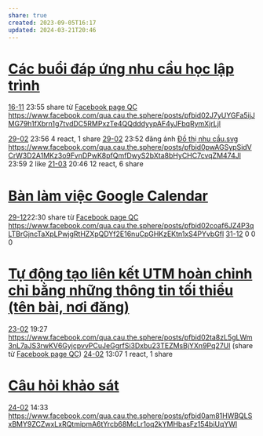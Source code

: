```yaml
---
share: true
created: 2023-09-05T16:17
updated: 2024-03-21T20:46
---
```

# [Các buổi đáp ứng nhu cầu học lập trình](../../../C%C3%A1c%20bu%E1%BB%95i%20%C4%91%C3%A1p%20%E1%BB%A9ng%20nhu%20c%E1%BA%A7u%20h%E1%BB%8Dc%20c%C3%A1ch%20s%E1%BB%AD%20d%E1%BB%A5ng%20c%C3%B4ng%20c%E1%BB%A5%20v%C3%A0%20t%C6%B0%20duy%20l%E1%BA%ADp%20tr%C3%ACnh%20cho%20nhu%20c%E1%BA%A7u%20c%C3%B4ng%20vi%E1%BB%87c/4%20Th%C3%A0nh%20ph%E1%BA%A9m/Truy%E1%BB%81n%20th%C3%B4ng/C%C3%A1c%20bu%E1%BB%95i%20%C4%91%C3%A1p%20%E1%BB%A9ng%20nhu%20c%E1%BA%A7u%20h%E1%BB%8Dc%20l%E1%BA%ADp%20tr%C3%ACnh.md)
[16-11](16-11.md) 23:55 share từ [Facebook page QC](./Facebook%20page%20QC.md) https://www.facebook.com/qua.cau.the.sphere/posts/pfbid02J7yUYGFa5ijJMG79h1fXbrn1g7tvdDC5RMPxzTe4QQdddyypAF4yJFbqRymXjrLjl

[29-02](29-02.md) 23:56 4 react, 1 share
[29-02](29-02.md) 23:52 đăng ảnh [Đồ thị nhu cầu.svg](%C4%90%E1%BB%93%20th%E1%BB%8B%20nhu%20c%E1%BA%A7u.svg) https://www.facebook.com/qua.cau.the.sphere/posts/pfbid0pwAGSypSidVCrW3D2A1MKz3o9FvnDPwK8pfQmfDwyS2bXta8bHyCHC7cvqZM474Jl
23:59 2 like
[21-03](21-03.md) 20:46 12 react, 6 share

#  [Bàn làm việc Google Calendar](../../../C%C3%A1c%20bu%E1%BB%95i%20%C4%91%C3%A1p%20%E1%BB%A9ng%20nhu%20c%E1%BA%A7u%20h%E1%BB%8Dc%20c%C3%A1ch%20s%E1%BB%AD%20d%E1%BB%A5ng%20c%C3%B4ng%20c%E1%BB%A5%20v%C3%A0%20t%C6%B0%20duy%20l%E1%BA%ADp%20tr%C3%ACnh%20cho%20nhu%20c%E1%BA%A7u%20c%C3%B4ng%20vi%E1%BB%87c/4%20Th%C3%A0nh%20ph%E1%BA%A9m/Truy%E1%BB%81n%20th%C3%B4ng/B%C3%A0n%20l%C3%A0m%20vi%E1%BB%87c%20Google%20Calendar.md)
[29-12](29-12.md)22:30 share từ [Facebook page QC](./Facebook%20page%20QC.md) https://www.facebook.com/qua.cau.the.sphere/posts/pfbid02coaf6JZ4P3qLTBrGjncTaXpLPwjgRtHZXpQDYf2E16nuCpGHKzEKtn1xS4PYvbGfl
[31-12](31-12.md)
0 0 0 
 
# [Tự động tạo liên kết UTM hoàn chỉnh chỉ bằng những thông tin tối thiểu (tên bài, nơi đăng)](../../../C%C3%A1c%20bu%E1%BB%95i%20%C4%91%C3%A1p%20%E1%BB%A9ng%20nhu%20c%E1%BA%A7u%20h%E1%BB%8Dc%20c%C3%A1ch%20s%E1%BB%AD%20d%E1%BB%A5ng%20c%C3%B4ng%20c%E1%BB%A5%20v%C3%A0%20t%C6%B0%20duy%20l%E1%BA%ADp%20tr%C3%ACnh%20cho%20nhu%20c%E1%BA%A7u%20c%C3%B4ng%20vi%E1%BB%87c/4%20Th%C3%A0nh%20ph%E1%BA%A9m/Truy%E1%BB%81n%20th%C3%B4ng/T%E1%BB%B1%20%C4%91%E1%BB%99ng%20t%E1%BA%A1o%20li%C3%AAn%20k%E1%BA%BFt%20UTM%20ho%C3%A0n%20ch%E1%BB%89nh%20ch%E1%BB%89%20b%E1%BA%B1ng%20nh%E1%BB%AFng%20th%C3%B4ng%20tin%20t%E1%BB%91i%20thi%E1%BB%83u%20(t%C3%AAn%20b%C3%A0i,%20n%C6%A1i%20%C4%91%C4%83ng).md) 
[23-02](23-02.md) 19:27 https://www.facebook.com/qua.cau.the.sphere/posts/pfbid02ta8zL5gLWm3nL7aJS3rwKV6GyjcpvvPCuJeGgrfSi3Dxbu23TEZMsBjYXn9Pq27Ul (share từ [Facebook page QC](./Facebook%20page%20QC.md)) 
[24-02](24-02.md) 13:07 1 react, 1 share

# [Câu hỏi khảo sát](C%C3%A2u%20h%E1%BB%8Fi%20kh%E1%BA%A3o%20s%C3%A1t.md)
[24-02](24-02.md) 14:33 https://www.facebook.com/qua.cau.the.sphere/posts/pfbid0am81HWBQLSxBMY9ZCZwxLxRQtmipmA6tYrcb68McLr1oq2kYMHbasFz154biUqYWl

